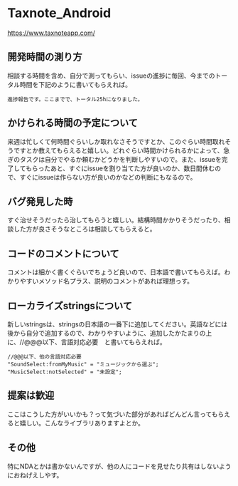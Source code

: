 # Taxnote_Android

https://www.taxnoteapp.com/

## 開発時間の測り方
相談する時間を含め、自分で測ってもらい、issueの進捗に毎回、今までのトータル時間を下記のように書いてもらえれば。

```
進捗報告です。ここまでで、トータル25hになりました。
```

## かけられる時間の予定について
来週は忙しくて何時間ぐらいしか取れなさそうですとか、このぐらい時間取れそうですとか教えてもらえると嬉しい。どれぐらい時間かけられるかによって、急ぎのタスクは自分でやるか頼むかどうかを判断しやすいので。また、issueを完了してもらったあと、すぐにissueを割り当てた方が良いのか、数日間休むので、すぐにissueは作らない方が良いのかなどの判断にもなるので。

## バグ発見した時
すぐ治せそうだったら治してもらうと嬉しい。結構時間かかりそうだったり、相談した方が良さそうなところは相談してもらえると。

## コードのコメントについて
コメントは細かく書くぐらいでちょうど良いので、日本語で書いてもらえば。わかりやすいメソッド名プラス、説明のコメントがあれば理想っす。

## ローカライズstringsについて
新しいstringsは、stringsの日本語の一番下に追加してください。英語などには後から自分で追加するので、わかりやすいように、追加したかたまりの上に、//@@@以下、言語対応必要　と書いてもらえれば。

```
//@@@以下、他の言語対応必要
"SoundSelect:fromMyMusic" = "ミュージックから選ぶ";
"MusicSelect:notSelected" = "未設定";
```

## 提案は歓迎
ここはこうした方がいいかも？って気づいた部分があればどんどん言ってもらえると嬉しい。こんなライブラリありますよとか。

## その他
特にNDAとかは書かないんですが、他の人にコードを見せたり共有はしないようにおねげえしやす。


‌
